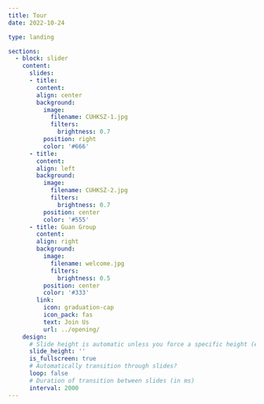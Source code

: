 ```yaml
---
title: Tour
date: 2022-10-24

type: landing

sections:
  - block: slider
    content:
      slides:
      - title: 
        content: 
        align: center
        background:
          image:
            filename: CUHKSZ-1.jpg
            filters:
              brightness: 0.7
          position: right
          color: '#666'
      - title: 
        content: 
        align: left
        background:
          image:
            filename: CUHKSZ-2.jpg
            filters:
              brightness: 0.7
          position: center
          color: '#555'
      - title: Guan Group
        content: 
        align: right
        background:
          image:
            filename: welcome.jpg
            filters:
              brightness: 0.5
          position: center
          color: '#333'
        link:
          icon: graduation-cap
          icon_pack: fas
          text: Join Us
          url: ../opening/
    design:
      # Slide height is automatic unless you force a specific height (e.g. '400px')
      slide_height: ''
      is_fullscreen: true
      # Automatically transition through slides?
      loop: false
      # Duration of transition between slides (in ms)
      interval: 2000
---
```

